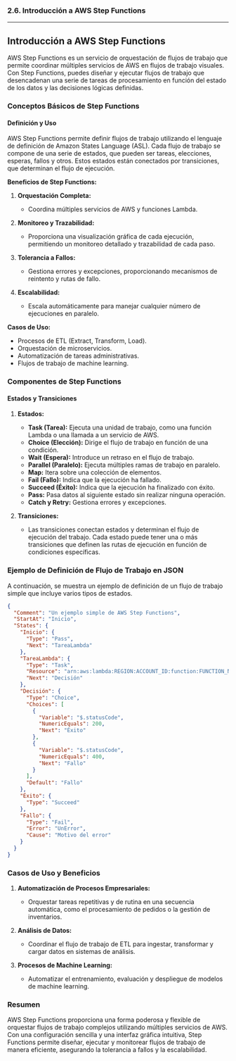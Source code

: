 ### 2.6. Introducción a AWS Step Functions

---

## Introducción a AWS Step Functions

AWS Step Functions es un servicio de orquestación de flujos de trabajo que permite coordinar múltiples servicios de AWS en flujos de trabajo visuales. Con Step Functions, puedes diseñar y ejecutar flujos de trabajo que desencadenan una serie de tareas de procesamiento en función del estado de los datos y las decisiones lógicas definidas.

### Conceptos Básicos de Step Functions

#### Definición y Uso

AWS Step Functions permite definir flujos de trabajo utilizando el lenguaje de definición de Amazon States Language (ASL). Cada flujo de trabajo se compone de una serie de estados, que pueden ser tareas, elecciones, esperas, fallos y otros. Estos estados están conectados por transiciones, que determinan el flujo de ejecución.

**Beneficios de Step Functions:**

1. **Orquestación Completa:**
   - Coordina múltiples servicios de AWS y funciones Lambda.
   
2. **Monitoreo y Trazabilidad:**
   - Proporciona una visualización gráfica de cada ejecución, permitiendo un monitoreo detallado y trazabilidad de cada paso.
   
3. **Tolerancia a Fallos:**
   - Gestiona errores y excepciones, proporcionando mecanismos de reintento y rutas de fallo.
   
4. **Escalabilidad:**
   - Escala automáticamente para manejar cualquier número de ejecuciones en paralelo.

**Casos de Uso:**

- Procesos de ETL (Extract, Transform, Load).
- Orquestación de microservicios.
- Automatización de tareas administrativas.
- Flujos de trabajo de machine learning.

### Componentes de Step Functions

#### Estados y Transiciones

1. **Estados:**
   - **Task (Tarea):** Ejecuta una unidad de trabajo, como una función Lambda o una llamada a un servicio de AWS.
   - **Choice (Elección):** Dirige el flujo de trabajo en función de una condición.
   - **Wait (Espera):** Introduce un retraso en el flujo de trabajo.
   - **Parallel (Paralelo):** Ejecuta múltiples ramas de trabajo en paralelo.
   - **Map:** Itera sobre una colección de elementos.
   - **Fail (Fallo):** Indica que la ejecución ha fallado.
   - **Succeed (Éxito):** Indica que la ejecución ha finalizado con éxito.
   - **Pass:** Pasa datos al siguiente estado sin realizar ninguna operación.
   - **Catch y Retry:** Gestiona errores y excepciones.

2. **Transiciones:**
   - Las transiciones conectan estados y determinan el flujo de ejecución del trabajo. Cada estado puede tener una o más transiciones que definen las rutas de ejecución en función de condiciones específicas.

### Ejemplo de Definición de Flujo de Trabajo en JSON

A continuación, se muestra un ejemplo de definición de un flujo de trabajo simple que incluye varios tipos de estados.

```json
{
  "Comment": "Un ejemplo simple de AWS Step Functions",
  "StartAt": "Inicio",
  "States": {
    "Inicio": {
      "Type": "Pass",
      "Next": "TareaLambda"
    },
    "TareaLambda": {
      "Type": "Task",
      "Resource": "arn:aws:lambda:REGION:ACCOUNT_ID:function:FUNCTION_NAME",
      "Next": "Decisión"
    },
    "Decisión": {
      "Type": "Choice",
      "Choices": [
        {
          "Variable": "$.statusCode",
          "NumericEquals": 200,
          "Next": "Éxito"
        },
        {
          "Variable": "$.statusCode",
          "NumericEquals": 400,
          "Next": "Fallo"
        }
      ],
      "Default": "Fallo"
    },
    "Éxito": {
      "Type": "Succeed"
    },
    "Fallo": {
      "Type": "Fail",
      "Error": "UnError",
      "Cause": "Motivo del error"
    }
  }
}
```

### Casos de Uso y Beneficios

1. **Automatización de Procesos Empresariales:**
   - Orquestar tareas repetitivas y de rutina en una secuencia automática, como el procesamiento de pedidos o la gestión de inventarios.

2. **Análisis de Datos:**
   - Coordinar el flujo de trabajo de ETL para ingestar, transformar y cargar datos en sistemas de análisis.

3. **Procesos de Machine Learning:**
   - Automatizar el entrenamiento, evaluación y despliegue de modelos de machine learning.

### Resumen

AWS Step Functions proporciona una forma poderosa y flexible de orquestar flujos de trabajo complejos utilizando múltiples servicios de AWS. Con una configuración sencilla y una interfaz gráfica intuitiva, Step Functions permite diseñar, ejecutar y monitorear flujos de trabajo de manera eficiente, asegurando la tolerancia a fallos y la escalabilidad.